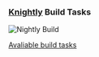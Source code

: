 ### [Knightly](//github.com/antfu/knightly) Build Tasks

![Nightly Build](https://github.com/antfu/knightly/blob/main/res/badge.svg?raw=true)

[Avaliable build tasks](https://gist.github.com/knightly-bot/eaad903eb6a18b78ec5060749ce28683)
